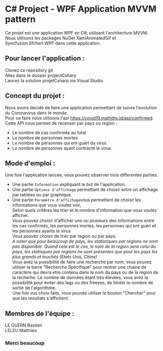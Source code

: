 # C# Project - WPF Application MVVM pattern

Ce projet est une application WPF en C#, utilisant l'architecture MVVM.<br>
Nous utilisons les packages NuGet XamlAnimatedGif et Syncfusion.Sfchart.WPF dans cette application.<br>

## Pour lancer l'application :
Clonez ce repository git<br>
Allez dans le dossier projectCsharp<br>
Lancez la solution projetCsharp via Visual Studio<br>

## Concept du projet :
Nous avons decidé de faire une application permettant de suivre l'evolution du Coronavirus dans le monde.<br>
Pour ce faire nous utilisons l'api https://covid19.mathdro.id/api/confirmed. <br>
Cette API nous permet de recenser par pays ou region :<br>
  - Le nombre de cas confirmés au total<br>
  - Le nombre de personnes mortes<br>
  - Le nombre de personnes qui ont guéri du virus<br>
  - Le nombre de personnes ayant contracté le virus<br>

## Mode d'emploi :

Une fois l'application lancée, vous pouvez observer trois differentes parties.<br>
- Une partie `Information` expliquant le but de l'application.
- Une partie `Options d'affichage` permettant de choisir entre un affichage par tableau ou par graphique.
- Une partie `Paramètre d'affichage`vous permettant de choisir les informations que vous voulez voir,<br> 
  Selon quels critères les trier et le nombre d'information que vous voulez afficher.<br>
  Vous pouvez choisir d'afficher une ou plusieurs des informations entre les cas confirmés, les personnes mortes, les personnes qui ont guéri et les personnes ayants le virus<br>
  Vous pouvez choisir de trier par region ou par pays. <br>
  *A noter que pour beaucoup de pays, les statistiques par régions ne sont pas disponible. Quand cela est le cas, le nom de la region sera celui du pays, les statisques par regions ne sont présentes que pour les pays les plus grands et touchés (Etats Unis, Chine)*<br>
  Vous avez la possibilité de faire une recherche par nom, vous pouvez utiliser la barre "Recherche Spécifique" pour rentrer une chaine de caractére qui devra etre contenu dans le nom du pays ou de la région de la recherhe.
  Le nombre de données étant très élevées, vous avez la possibilité pour éviter des lags ou des freezes, de limiter le nombre de sortie de l'algorithme.<br>
  Une fois vos choix faits, vous pouvez utiliser le bouton "Chercher" pour que les resultats s'affichent.<br>

## Membres de l'équipe :

LE GUERN Bastien<br>
LELEU Matthieu<br>

### Merci beaucoup




